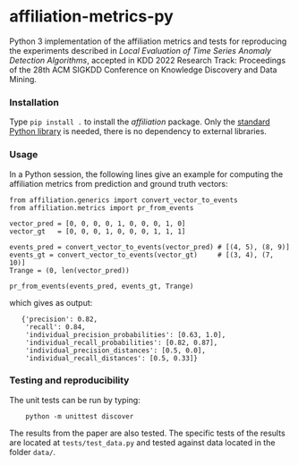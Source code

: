 # affiliation-metrics-py

Python 3 implementation of the affiliation metrics and tests for reproducing the experiments described in *Local Evaluation of Time Series Anomaly Detection Algorithms*, accepted in KDD 2022 Research Track: Proceedings of the 28th ACM SIGKDD Conference on Knowledge Discovery and Data Mining.

### Installation

Type `pip install .` to install the *affiliation*
package. Only the [standard Python library](https://docs.python.org/3/library/index.html) is needed, there is no dependency to external libraries.

### Usage

In a Python session, the following lines give an example for computing 
the affiliation metrics from prediction and ground truth vectors:

```
from affiliation.generics import convert_vector_to_events
from affiliation.metrics import pr_from_events

vector_pred = [0, 0, 0, 0, 1, 0, 0, 0, 1, 0]
vector_gt   = [0, 0, 0, 1, 0, 0, 0, 1, 1, 1]

events_pred = convert_vector_to_events(vector_pred) # [(4, 5), (8, 9)]
events_gt = convert_vector_to_events(vector_gt)     # [(3, 4), (7, 10)]
Trange = (0, len(vector_pred))

pr_from_events(events_pred, events_gt, Trange)
```

which gives as output:
```
   {'precision': 0.82,
    'recall': 0.84,
    'individual_precision_probabilities': [0.63, 1.0],
    'individual_recall_probabilities': [0.82, 0.87],
    'individual_precision_distances': [0.5, 0.0],
    'individual_recall_distances': [0.5, 0.33]}
```

### Testing and reproducibility

The unit tests can be run by typing:

```
    python -m unittest discover
```

The results from the paper are also tested. 
The specific tests of the results are located at `tests/test_data.py` and tested
against data located in the folder `data/`. 
